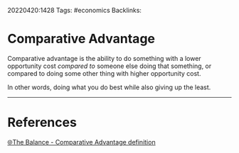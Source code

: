 20220420:1428
Tags: #economics
Backlinks:
# Comparative Advantage
Comparative advantage is the ability to do something with a lower opportunity cost *compared to* someone else doing that something, or compared to doing some other thing with higher opportunity cost.

In other words, doing what you do best while also giving up the least.

---
# References
[🌐The Balance - Comparative Advantage definition](https://www.thebalance.com/comparative-advantage-3305915)